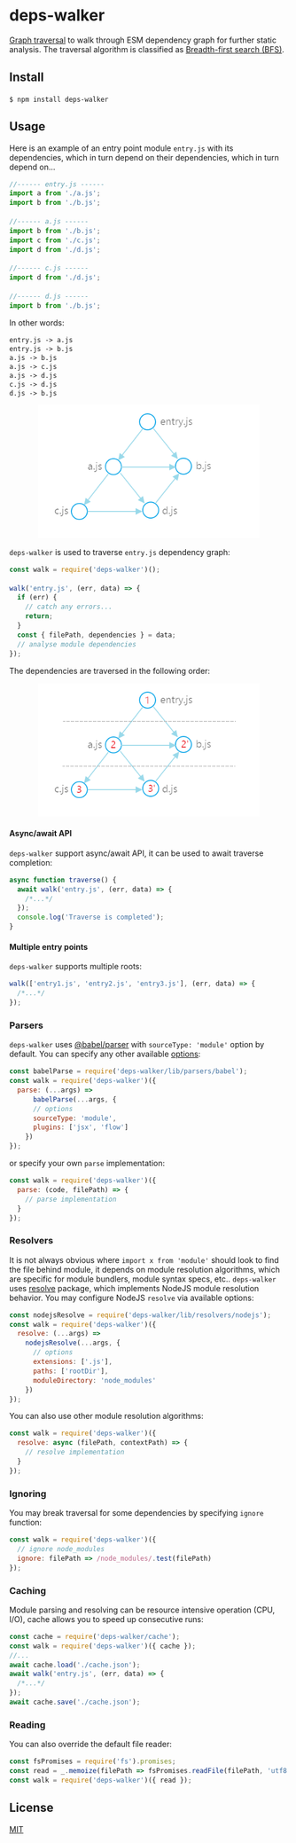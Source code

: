 # deps-walker

[Graph traversal](https://en.wikipedia.org/wiki/Graph_traversal) to walk through ESM dependency graph for further static analysis. The traversal algorithm is classified as [Breadth-first search (BFS)](https://en.wikipedia.org/wiki/Breadth-first_search).

## Install

`$ npm install deps-walker`

## Usage

Here is an example of an entry point module `entry.js` with its dependencies, which in turn depend on their dependencies, which in turn depend on...

```js
//------ entry.js ------
import a from './a.js';
import b from './b.js';

//------ a.js ------
import b from './b.js';
import c from './c.js';
import d from './d.js';

//------ c.js ------
import d from './d.js';

//------ d.js ------
import b from './b.js';
```

In other words:

```
entry.js -> a.js
entry.js -> b.js
a.js -> b.js
a.js -> c.js
a.js -> d.js
c.js -> d.js
d.js -> b.js
```

<p align='center'>
  <img alt='dependency graph'  width='400' src='./dependency-graph.png'>
</p>

`deps-walker` is used to traverse `entry.js` dependency graph:

```js
const walk = require('deps-walker')();

walk('entry.js', (err, data) => {
  if (err) {
    // catch any errors...
    return;
  }
  const { filePath, dependencies } = data;
  // analyse module dependencies
});
```

The dependencies are traversed in the following order:

<p align="center">
  <img alt='Breadth-first search traverse' width='400' src="./bfs.png">
</p>

#### Async/await API

`deps-walker` support async/await API, it can be used to await traverse completion:

```js
async function traverse() {
  await walk('entry.js', (err, data) => {
    /*...*/
  });
  console.log('Traverse is completed');
}
```

#### Multiple entry points

`deps-walker` supports multiple roots:

```js
walk(['entry1.js', 'entry2.js', 'entry3.js'], (err, data) => {
  /*...*/
});
```

### Parsers

`deps-walker` uses [@babel/parser](https://www.npmjs.com/package/@babel/parser) with `sourceType: 'module'` option by default. You can specify any other available [options](https://babeljs.io/docs/en/babel-parser.html#options):

```js
const babelParse = require('deps-walker/lib/parsers/babel');
const walk = require('deps-walker')({
  parse: (...args) =>
      babelParse(...args, {
      // options
      sourceType: 'module',
      plugins: ['jsx', 'flow']
    })
});
```

or specify your own `parse` implementation:

```js
const walk = require('deps-walker')({
  parse: (code, filePath) => {
    // parse implementation
  }
});
```

### Resolvers

It is not always obvious where `import x from 'module'` should look to find the file behind module, it depends on module resolution algorithms, which are specific for module bundlers, module syntax specs, etc.. `deps-walker` uses [resolve](https://www.npmjs.com/package/resolve) package, which implements NodeJS module resolution behavior. You may configure NodeJS `resolve` via available options:

```js
const nodejsResolve = require('deps-walker/lib/resolvers/nodejs');
const walk = require('deps-walker')({
  resolve: (...args) =>
    nodejsResolve(...args, {
      // options
      extensions: ['.js'],
      paths: ['rootDir'],
      moduleDirectory: 'node_modules'
    })
});
```

You can also use other module resolution algorithms:

```js
const walk = require('deps-walker')({
  resolve: async (filePath, contextPath) => {
    // resolve implementation
  }
});
```

### Ignoring

You may break traversal for some dependencies by specifying `ignore` function:

```js
const walk = require('deps-walker')({
  // ignore node_modules
  ignore: filePath => /node_modules/.test(filePath)
});
```

### Caching

Module parsing and resolving can be resource intensive operation (CPU, I/O), cache allows you to speed up consecutive runs:

```js
const cache = require('deps-walker/cache');
const walk = require('deps-walker')({ cache });
//...
await cache.load('./cache.json');
await walk('entry.js', (err, data) => {
  /*...*/
});
await cache.save('./cache.json');
```

### Reading

You can also override the default file reader:

```js
const fsPromises = require('fs').promises;
const read = _.memoize(filePath => fsPromises.readFile(filePath, 'utf8'));
const walk = require('deps-walker')({ read });
```

## License

[MIT](https://opensource.org/licenses/MIT)

